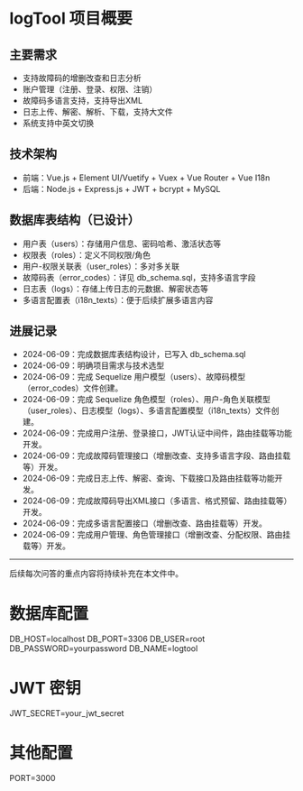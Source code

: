 # logTool 项目概要

## 主要需求
- 支持故障码的增删改查和日志分析
- 账户管理（注册、登录、权限、注销）
- 故障码多语言支持，支持导出XML
- 日志上传、解密、解析、下载，支持大文件
- 系统支持中英文切换

## 技术架构
- 前端：Vue.js + Element UI/Vuetify + Vuex + Vue Router + Vue I18n
- 后端：Node.js + Express.js + JWT + bcrypt + MySQL

## 数据库表结构（已设计）
- 用户表（users）：存储用户信息、密码哈希、激活状态等
- 权限表（roles）：定义不同权限/角色
- 用户-权限关联表（user_roles）：多对多关联
- 故障码表（error_codes）：详见 db_schema.sql，支持多语言字段
- 日志表（logs）：存储上传日志的元数据、解密状态等
- 多语言配置表（i18n_texts）：便于后续扩展多语言内容

## 进展记录
- 2024-06-09：完成数据库表结构设计，已写入 db_schema.sql
- 2024-06-09：明确项目需求与技术选型
- 2024-06-09：完成 Sequelize 用户模型（users）、故障码模型（error_codes）文件创建。
- 2024-06-09：完成 Sequelize 角色模型（roles）、用户-角色关联模型（user_roles）、日志模型（logs）、多语言配置模型（i18n_texts）文件创建。
- 2024-06-09：完成用户注册、登录接口，JWT认证中间件，路由挂载等功能开发。
- 2024-06-09：完成故障码管理接口（增删改查、支持多语言字段、路由挂载等）开发。
- 2024-06-09：完成日志上传、解密、查询、下载接口及路由挂载等功能开发。
- 2024-06-09：完成故障码导出XML接口（多语言、格式预留、路由挂载等）开发。
- 2024-06-09：完成多语言配置接口（增删改查、路由挂载等）开发。
- 2024-06-09：完成用户管理、角色管理接口（增删改查、分配权限、路由挂载等）开发。

---
后续每次问答的重点内容将持续补充在本文件中。 

# 数据库配置
DB_HOST=localhost
DB_PORT=3306
DB_USER=root
DB_PASSWORD=yourpassword
DB_NAME=logtool

# JWT 密钥
JWT_SECRET=your_jwt_secret

# 其他配置
PORT=3000